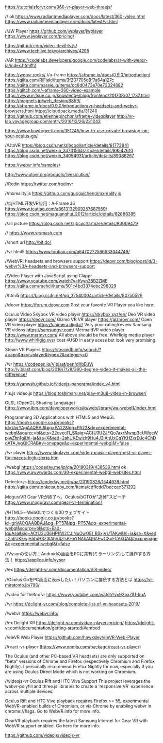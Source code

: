 https://tutorialsforvr.com/360-vr-player-web-threejs/



// ok
https://www.radiantmediaplayer.com/docs/latest/360-video.html
https://www.radiantmediaplayer.com/docs/latest/vr.html


//JW Player
https://github.com/jwplayer/jwplayer
https://www.jwplayer.com/pricing/

https://github.com/video-dev/hls.js/
https://www.techlive.tokyo/archives/4295

//AR
https://codelabs.developers.google.com/codelabs/ar-with-webxr-ja/index.html#3

https://webvr.rocks/
//a-frame https://aframe.io/docs/0.9.0/introduction/
https://qiita.com/RiField/items/3f207705d9f7a64a127c
https://qiita.com/massie_g/items/dc8d0473e70e72324882
https://glitch.com/~aframe-360-video-example
https://www.mitsue.co.jp/knowledge/blog/frontend/201708/07_1737.html
https://magnets.jp/web_design/8859/
https://aframe.io/docs/0.9.0/introduction/vr-headsets-and-webvr-browsers.html
https://cloudpack.media/31240
https://github.com/etiennepinchon/aframe-videoplayer
http://vr-lab.voyagegroup.com/entry/2016/12/26/231043

https://www.howtogeek.com/351245/how-to-use-private-browsing-on-your-oculus-go/

//UtoVR
https://blog.csdn.net/zjbcool/article/details/81773841
https://blog.csdn.net/weixin_33701564/article/details/89542610
https://blog.csdn.net/weixin_34054931/article/details/89086267


https://webvr.info/samples/

http://www.utovr.cn/products/livesolution/

//Rodin
https://twitter.com/rodinvr

//mxreality.js
https://github.com/guoguicheng/mxreality.js

//纯HTML开发VR应用：A-Frame JS
https://www.toutiao.com/a6613132909257687559/
https://blog.csdn.net/maguanghui_2012/article/details/62888385


//all picture
https://blog.csdn.net/zjbcool/article/details/83009479

//
https://www.vrsmash.com

//short url
http://bit.do/

//vr html5
https://www.toutiao.com/a6470272586533044749/

//WebVR: headsets and browsers support
https://deovr.com/blog/post/id/3-webvr%3A-headsets-and-browsers-support

//Video Player with JavaScript using Clappr
https://www.youtube.com/watch?v=Kyvn35B2ZME
https://qiita.com/mehdi/items/501c4bd3374ebc298029

//html5
https://blog.csdn.net/qq_37540004/article/details/90750529

//deovr
https://forum.deovr.com
Post your favorite VR Player you like here:

Oculus Video
Skybox VR video player https://skybox.xyz/en/
Deo VR video player https://deovr.com/
Gizmo VR VR player https://gizmovr.com/
Open VR video player https://chimera.digital/ Very poor rating/review
Samsung VR videos https://samsungvr.com/
MermaidVR video player https://www.mermvr.com/
All above should be free.
Whirligig media player http://www.whirligig.xyz/ cost 4USD in early acess but look very promising.

Steam VR Players
https://steamdb.info/search/?a=app&q=vr+player&type=2&category=0


//vr
 https://codepen.io/Viblast/pen/dXbBJW
 http://viblast.com/blog/2016/7/28/360-degree-video-it-makes-all-the-difference/
 
 https://yanwsh.github.io/videojs-panorama/index_v4.html
 
 hls.js video.js
 https://blog.toshimaru.net/play-m3u8-video-in-browser/
 
 GLSL (OpenGL Shading Language) 
 https://www.ibm.com/developerworks/jp/web/library/wa-webgl1/index.html
 
 Programming 3D Applications with HTML5 and WebGL
 https://books.google.co.jp/books?id=UvrYAgAAQBAJ&pg=PA22&lpg=PA22&dq=experimental-webgl&source=bl&ots=22oveoTl_S&sig=ACfU3U2JFQo7axrMwnp3cUWgcWpiwZhn1g&hl=ja&sa=X&ved=2ahUKEwizh9Hu4J3lAhUxCqYKHZxrDJc4ChDoATAJegQICRAB#v=onepage&q=experimental-webgl&f=false

//vr player
https://www.5kplayer.com/video-music-player/best-vr-player-for-macos-high-sierra.htm

//webgl https://codeday.me/jp/qa/20190319/438539.html ok
https://www.awwwards.com/30-experimental-webgl-websites.html

Detector.js https://codeday.me/jp/qa/20190826/1544638.html
https://qiita.com/tonkotsuboy_com/items/cdffcdd7bdccac371292

MoguraVR
Gear VRが終了へ、OculusのCTOが"追悼"スピーチ
https://www.moguravr.com/gear-vr-termination/

//HTML5＋WebGLでつくる3Dウェブサイト 
https://books.google.co.jp/books?id=gnVACQAAQBAJ&pg=PT57&lpg=PT57&dq=experimental-webgl&source=bl&ots=Ead-IquAaa&sig=ACfU3U36HPhW2CJINuOwOEl_BSxjVUTAKw&hl=ja&sa=X&ved=2ahUKEwjH5fuH3Z3lAhV4zIsBHeYNAkAQ6AEwCXoECAkQAQ#v=onepage&q=experimental-webgl&f=false


//Vysorの使い方！Androidの画面をPCに共有(ミラーリング)して操作する方法！
https://applica.info/vysor

//ex
https://delight-vr.com/documentation/dl8-video/

//Oculus GoをPC画面に表示したい！パソコンに接続する方法とは
https://vr-miratomo.jp/793/

//video for firefox vr
https://www.youtube.com/watch?v=93bxZlU-kbA

//vr 
https://delight-vr.com/blog/complete-list-of-vr-headsets-2019/

//webvr
https://webvr.info/

//ex Delight XR https://delight-vr.com/video-player-pricing/
https://delight-vr.com/documentation/getting-started/#embed



//eleVR Web Player
https://github.com/hawksley/eleVR-Web-Player

//react-vr-player
(https://www.npmjs.com/package/react-vr-player)

The Oculus (and other PC-based VR headsets) are only supported on "beta" 
versions of Chrome and Firefox (respectively Chromium and Firefox Nightly). 
I personally recommend Firefox Nightly for now, especially if you are using Oculus Direct Mode which is not working on Chromium.

//videojs-vr
Oculus Rift and HTC Vive Support
This project leverages the webvr-polyfill and three.js libraries to create a 'responsive VR' experience across multiple devices.

Oculus Rift and HTC Vive playback requires Firefox >= 55, experimental WebVR-enabled builds of Chromium, or via Chrome by enabling webvr in chrome://flags. Go to WebVR.info for more info.

GearVR playback requires the latest Samsung Internet for Gear VR with WebVR support enabled. Go here for more info.

https://github.com/videojs/videojs-vr
